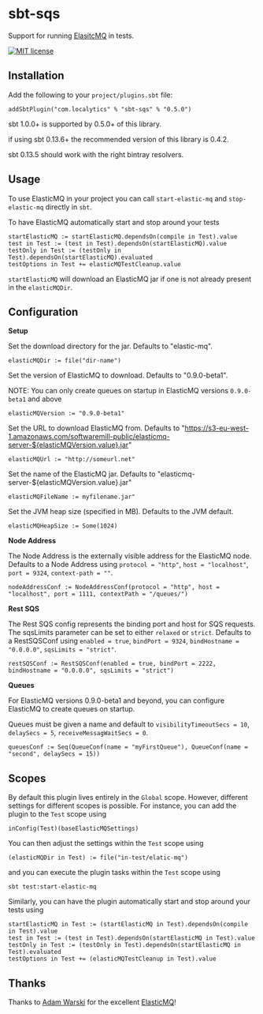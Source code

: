 sbt-sqs
==============
Support for running [ElasitcMQ](https://github.com/adamw/elasticmq) in tests.

[![MIT license](https://img.shields.io/badge/license-MIT%20License-blue.svg)](LICENSE)

Installation
------------

Add the following to your `project/plugins.sbt` file:
```
addSbtPlugin("com.localytics" % "sbt-sqs" % "0.5.0")
```

sbt 1.0.0+ is supported by 0.5.0+ of this library.

if using sbt 0.13.6+ the recommended version of this library is 0.4.2.

sbt 0.13.5 should work with the right bintray resolvers.



Usage
-----
To use ElasticMQ in your project you can call `start-elastic-mq` and `stop-elastic-mq` directly in `sbt`.

To have ElasticMQ automatically start and stop around your tests
```
startElasticMQ := startElasticMQ.dependsOn(compile in Test).value
test in Test := (test in Test).dependsOn(startElasticMQ).value
testOnly in Test := (testOnly in Test).dependsOn(startElasticMQ).evaluated
testOptions in Test += elasticMQTestCleanup.value
```

`startElasticMQ` will download an ElasticMQ jar if one is not already present in the `elasticMQDir`.

Configuration
-------------
**Setup**

Set the download directory for the jar. Defaults to "elastic-mq".
```
elasticMQDir := file("dir-name")
```

Set the version of ElasticMQ to download. Defaults to "0.9.0-beta1".

NOTE: You can only create queues on startup in ElasticMQ versions `0.9.0-beta1` and above
```
elasticMQVersion := "0.9.0-beta1"
```

Set the URL to download ElasticMQ from. Defaults to "https://s3-eu-west-1.amazonaws.com/softwaremill-public/elasticmq-server-${elasticMQVersion.value}.jar"
```
elasticMQUrl := "http://someurl.net"
```

Set the name of the ElasticMQ jar. Defaults to "elasticmq-server-${elasticMQVersion.value}.jar"
```
elasticMQFileName := myfilename.jar"
```

Set the JVM heap size (specified in MB). Defaults to the JVM default.

```
elasticMQHeapSize := Some(1024)
```

**Node Address**

The Node Address is the externally visible address for the ElasticMQ node. Defaults to a Node Address using
`protocol = "http"`, `host = "localhost"`, `port = 9324`, `context-path = ""`.
```
nodeAddressConf := NodeAddressConf(protocol = "http", host = "localhost", port = 1111, contextPath = "/queues/")
```

**Rest SQS**

The Rest SQS config represents the binding port and host for SQS requests. The sqsLimits parameter can be
set to either `relaxed` or `strict`. Defaults to a RestSQSConf using `enabled = true`, `bindPort = 9324`,
`bindHostname = "0.0.0.0"`, `sqsLimits = "strict"`.
```
restSQSConf := RestSQSConf(enabled = true, bindPort = 2222, bindHostname = "0.0.0.0", sqsLimits = "strict")
```

**Queues**

For ElasticMQ versions 0.9.0-beta1 and beyond, you can configure ElasticMQ to create queues on startup.

Queues must be given a name and default to `visibilityTimeoutSecs = 10`, `delaySecs = 5`, `receiveMessagWaitSecs = 0`.
```
queuesConf := Seq(QueueConf(name = "myFirstQueue"), QueueConf(name = "second", delaySecs = 15))
```

Scopes
------

By default this plugin lives entirely in the `Global` scope. However, different settings for different scopes is possible. For instance, you can add the plugin to the `Test` scope using

```
inConfig(Test)(baseElasticMQSettings)
```

You can then adjust the settings within the `Test` scope using

```
(elasticMQDir in Test) := file("in-test/elatic-mq")
```

and you can execute the plugin tasks within the `Test` scope using

```
sbt test:start-elastic-mq
```

Similarly, you can have the plugin automatically start and stop around your tests using

```
startElasticMQ in Test := (startElasticMQ in Test).dependsOn(compile in Test).value
test in Test := (test in Test).dependsOn(startElasticMQ in Test).value
testOnly in Test := (testOnly in Test).dependsOn(startElasticMQ in Test).evaluated
testOptions in Test += (elasticMQTestCleanup in Test).value
```

Thanks
------
Thanks to [Adam Warski](https://github.com/adamw) for the excellent [ElasticMQ](https://github.com/adamw/elasticmq)!

